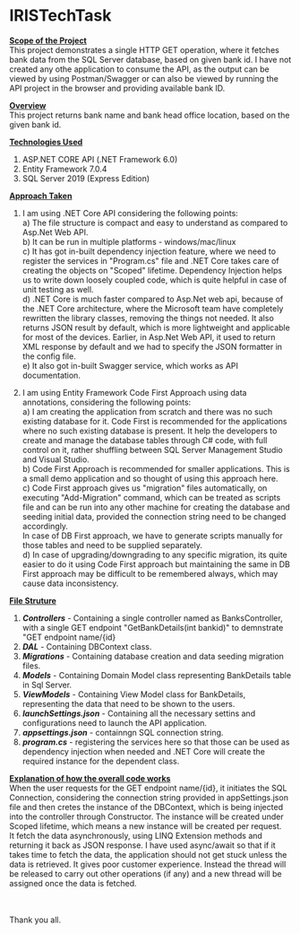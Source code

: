 # IRISTechTask

<ins>**Scope of the Project**</ins></br>
This project demonstrates a single HTTP GET operation, where it fetches bank data from the SQL Server database, based on
given bank id. I have not created any othe application to consume the API, as the output can be viewed by using Postman/Swagger or can also be viewed by running the API project in the browser and providing available bank ID.


<ins>**Overview**</ins></br>
This project returns bank name and bank head office location, based on the given bank id.

<ins>**Technologies Used**</ins>
1) ASP.NET CORE API (.NET Framework 6.0)</br>
2) Entity Framework 7.0.4</br>
3) SQL Server 2019 (Express Edition)


<ins>**Approach Taken**</ins>
1) I am using .NET Core API considering the following points:</br>
   a) The file structure is compact and easy to understand as compared to Asp.Net Web API.</br>
   b) It can be run in multiple platforms - windows/mac/linux</br>
   c) It has got in-built dependency injection feature, where we need to register the services in "Program.cs" file and
      .NET Core takes care of creating the objects on "Scoped" lifetime. Dependency Injection helps us to write down loosely
      coupled code, which is quite helpful in case of unit testing as well.</br>
   d) .NET Core is much faster compared to Asp.Net web api, because of the .NET Core architecture, where the Microsoft team
      have completely rewritten the library classes, removing the things not needed. It also returns JSON result by default,
      which is more lightweight and applicable for most of the devices. Earlier, in Asp.Net Web API, it used to return XML
      response by default and we had to specify the JSON formatter in the config file.</br>
   e) It also got in-built Swagger service, which works as API documentation.

2) I am using Entity Framework Code First Approach using data annotations, considering the following points:</br>
   a) I am creating the application from scratch and there was no such existing database for it. Code First is recommended
      for the applications where no such existing database is present. It help the developers to create and manage the database
      tables through C# code, with full control on it, rather shuffling between SQL Server Management Studio and Visual Studio.</br>
   b) Code First Approach is recommended for smaller applications. This is a small demo application and so thought of using this
      approach here.</br>
   c) Code First approach gives us "migration" files automatically, on executing "Add-Migration" command, which can be treated as
      scripts file and can be run into any other machine for creating the database and seeding initial data, provided the connection string
      need to be changed accordingly.</br>
      In case of DB First approach, we have to generate scripts manually for those tables and need to be supplied separately.</br>
   d) In case of upgrading/downgrading to any specific migration, its quite easier to do it using Code First approach but maintaining the same
      in DB First approach may be difficult to be remembered always, which may cause data inconsistency.

<ins>**File Struture**<ins>
1) ***Controllers*** - Containing a single controller named as BanksController, with a single GET endpoint "GetBankDetails(int bankid)" to demnstrate "GET endpoint name/{id}</br>
2) ***DAL*** - Containing DBContext class.</br>
3) ***Migrations*** - Containing database creation and data seeding migration files.</br>
4) ***Models*** - Containing Domain Model class representing BankDetails table in Sql Server.</br>
5) ***ViewModels*** - Containing View Model class for BankDetails, representing the data that need to be shown to the users.</br>
6) ***launchSettings.json*** - Containing all the necessary settins and configurations need to launch the API application.</br>
7) ***appsettings.json*** - containngn SQL connection string.</br>
8) ***program.cs*** - registering the services here so that those can be used as dependency injection when needed and .NET Core
                      will create the required instance for the dependent class.

<ins>**Explanation of how the overall code works**</ins></br>
When the user requests for the GET endpoint name/{id}, it initiates the SQL Connection, considering the connection string
provided in appSettings.json file and then cretes the instance of the DBContext, which is being injected into the controller
through Constructor. The instance will be created under Scoped lifetime, which means a new instance will be created per request.
</br>
It fetch the data asynchronously, using LINQ Extension methods and returning it back as JSON response. I have used async/await
so that if it takes time to fetch the data, the application should not get stuck unless the data is retrieved. It gives poor
customer experience. Instead the thread will be released to carry out other operations (if any) and a new thread will be assigned
once the data is fetched.

</br></br>
Thank you all.
